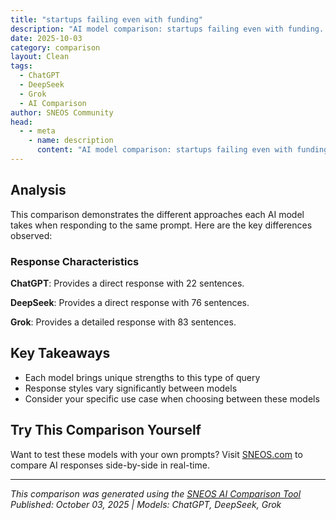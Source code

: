 ```yaml
---
title: "startups failing even with funding"
description: "AI model comparison: startups failing even with funding..."
date: 2025-10-03
category: comparison
layout: Clean
tags:
  - ChatGPT
  - DeepSeek
  - Grok
  - AI Comparison
author: SNEOS Community
head:
  - - meta
    - name: description
      content: "AI model comparison: startups failing even with funding..."
---
```


<ChatComparison
  title="startups failing even with funding"
  prompt="startups failing even with funding"
  :responses='{
    "ChatGPT": "Startups can fail even with funding due to a variety of reasons. Here are some common factors:\n\n1. **Poor Market Fit**: The product or service does not solve a significant problem or there isn\u2019t enough customer demand.\n2. **Mismanagement**: Ineffective leadership, poor decision-making, or lack of experience can derail a startup.\n3. **Burn Rate Too High**: Spending money too quickly without achieving key milestones leads to running out of cash.\n4. **Product Issues**: Building a product that is not user-friendly, buggy, or fails to meet customer expectations.\n5. **Competition**: Underestimating competitors or market dynamics can lead to losing market share.\n6. **Scaling Prematurely**: Growing too fast without a solid foundation, leading to operational inefficiencies.\n7. **Lack of Clear Revenue Model**: Not having a sustainable business model or clear path to profitability.\n8. **Ignoring Customer Feedback**: Failing to adapt based on customer needs and market feedback.\n9. **Team Problems**: Conflict among founders or team members, or inability to attract and retain talent.\n10. **External Factors**: Economic downturns, regulatory changes, or other external disruptions.\n\nEven with funding, success requires a strong product, good management, understanding of the market, and operational execution.",
    "DeepSeek": "Of course. This is a critical and often misunderstood aspect of the startup world. The narrative that funding equals success is a myth. In reality, funding is just rocket fuel; it doesn\u0027t guarantee you\u0027re pointed in the right direction, and it can make a small explosion into a massive one.\n\nHere\u2019s a deep dive into why startups fail even after securing funding, broken down into key categories.\n\n### The Core Problem: Funding Masks Flaws \u0026 Changes the Game\n\nBefore a startup gets funding, the constraints (no money) force a certain discipline: frugality, focus on revenue, and direct customer validation. **Funding removes these constraints and replaces them with a new, often more dangerous, set of pressures:** the pressure to spend, the pressure to grow at all costs, and the pressure to meet investor expectations.\n\n---\n\n### Key Reasons for Failure Post-Funding\n\n#### 1. Product-Market Fit (PMF) Issues\nThis is the #1 killer. Funding often arrives *before* true PMF is achieved, based on a promising idea and a talented team.\n*   **Building Something Nobody Wants:** The team spends the money building features based on their own assumptions rather than relentless customer feedback.\n*   \u0022**If We Build It, They Will Come**\u0022 Fallacy: Without a clear, scalable, and cost-effective acquisition strategy, a great product goes unnoticed.\n*   **Pivoting Too Late or Too Often:** Failure to read the market signals and adjust the product accordingly, or panicking and changing direction constantly without validation.\n\n#### 2. Burn Rate \u0026 Runway Mismanagement\nThis is the direct consequence of misusing the funding.\n*   **Hiring Too Fast:** The most common cash burn. Startups hire for roles they *think* they\u0027ll need, bloating the team before there\u0027s proven, scalable work for them (especially in sales and marketing).\n*   **Overspending on Non-Essentials:** Fancy offices, high-end software subscriptions, excessive travel, and lavish perks. This drains the runway with no return on investment.\n*   **The \u0022Blitzscaling\u0022 Trap:** The deliberate decision to prioritize speed over efficiency to capture a market. This is a high-risk, high-reward strategy, and if the market isn\u0027t ready or the model is flawed, it leads to a spectacular crash.\n\n#### 3. Poor Leadership \u0026 Team Dynamics\nMoney amplifies existing team problems.\n*   **Founder Conflict:** Disagreements over strategy, equity, or roles intensify under the pressure of having to perform for investors.\n*   **Hiring the Wrong People:** Scaling the team leads to compromises in hiring. Bringing on people who aren\u0027t a cultural fit or who lack the necessary skills can poison the company culture and slow progress.\n*   **Lack of Experienced Management:** A brilliant technical founder may not be a good CEO. The inability to manage a growing team, set strategy, and make tough financial decisions can be fatal.\n\n#### 4. Market \u0026 Competitive Pressures\nThe market doesn\u0027t stand still just because you got funded.\n*   **Changing Market Conditions:** A new regulation, an economic downturn, or a shift in consumer behavior can render a business model obsolete overnight.\n*   **Intense Competition:** A well-funded competitor emerges and wins the land grab, or an established player copies your features and leverages its existing customer base to crush you.\n*   **The Market Isn\u0027t Big Enough:** The startup successfully captures its niche, but the total addressable market (TAM) is too small to build a sustainable, venture-scale business, leading to investor disappointment.\n\n#### 5. Strategy \u0026 Execution Failures\n*   **Poor Unit Economics:** The fundamental business model is broken. The cost to acquire a customer (CAC) is significantly higher than the lifetime value of that customer (LTV). Funding just allows you to lose money on every customer, faster.\n*   **Loss of Focus:** With money in the bank, startups try to chase too many opportunities at once, failing to dominate a single market first.\n*   **Ignoring the Data:** Operating on gut feel instead of using the funding to instrument the business, track KPIs, and make data-driven decisions.\n\n#### 6. Investor \u0026 Board-Related Issues\n*   **Misaligned Expectations:** Investors push for aggressive growth targets that force the company to take unsustainable risks.\n*   **Poor Board Dynamics:** A dysfunctional board that micromanages or provides poor strategic advice can cripple a company.\n*   **Failure to Raise the Next Round:** Funding is often given in stages. If the startup fails to hit the milestones required for the Series A or B, they face a \u0022down round\u0022 or can\u0027t raise at all, leading to a shutdown.\n\n---\n\n### The \u0022Death Cycle\u0022 of a Funded Startup (A Common Story)\n\n1.  **Raise a Seed Round:** Celebrate! The idea is validated.\n2.  **Spend on Hiring \u0026 Marketing:** Hire a large team and spend heavily on ads to acquire users.\n3.  **Discover PMF is Weak:** User growth is expensive and retention is poor. The core product isn\u0027t \u0022sticky.\u0022\n4.  **Panic \u0026 Pivot:** Try a new feature or a new target market without proper validation.\n5.  **Burn Rate Skyrockets:** The team is now too big, and marketing spend isn\u0027t delivering ROI.\n6.  **Runway Shortens:** With 9 months of cash left, the pressure is on to show \u0022hockey stick\u0022 growth for the next round.\n7.  **Fail to Raise Series A:** Investors see the poor metrics and lack of PMF.\n8.  **The Downward Spiral:** Unable to raise more money, the startup is forced to make deep cuts (\u0022restructuring\u0022), which further hurts morale and progress. It eventually shuts down or sells its assets for pennies.\n\n### Famous Examples\n\n*   **Quibi:** Raised ~$1.75 billion. Failed due to a weak product-market fit (format didn\u0027t resonate), intense competition, and an inability to adapt.\n*   **Juicero:** Raised ~$120 million. Became the poster child for a solution in search of a problem, with overly complex technology for a simple need.\n*   **Theranos:** Raised ~$700 million. The most extreme example\u2014outright fraud, but it shows that funding does not validate the underlying technology or business model.\n\n### The Takeaway: What Funding *Really* Is\n\nFunding is **not** success. It is:\n\n*   **A tool** to accelerate validation and growth.\n*   **A vote of confidence** that you now have to prove correct.\n*   **A responsibility** to your team, your customers, and your investors.\n\nThe goal of the first rounds of funding is not just to spend money, but to **de-risk the business** by systematically proving that you have a valuable product, a scalable way to reach customers, and a viable business model. Startups that lose sight of this fundamental purpose are the ones that fail, regardless of the amount in their bank account.",
    "Grok": "Startups failing despite having funding is a common phenomenon in the entrepreneurial ecosystem. Funding, while crucial, is not a guarantee of success. Several factors can contribute to the failure of a startup, even when financial resources are available. Below are the key reasons why this happens, along with explanations and examples:\n\n---\n\n### 1. **Poor Product-Market Fit**\n- **Explanation**: A startup may have a great idea or product, but if it doesn\u2019t solve a real problem or meet the needs of a sizable target market, it will struggle to gain traction. Even with funding, a lack of demand or understanding of customer needs can lead to failure.\n- **Example**: Juicero, a heavily funded startup (raised over $120 million), created a high-tech juicer that turned out to be unnecessary and overpriced. Consumers found they could achieve the same result by squeezing the juice packets by hand, leading to the company\u2019s collapse in 2017.\n- **Solution**: Conduct thorough market research, validate the product idea with real users, and iterate based on feedback before scaling.\n\n---\n\n### 2. **Mismanagement of Funds**\n- **Explanation**: Having funding doesn\u2019t mean it will be spent wisely. Startups often burn through cash quickly due to overspending on marketing, hiring, or unnecessary perks without focusing on core business needs. Poor financial discipline can lead to insolvency even with significant funding.\n- **Example**: Theranos, once valued at $9 billion, received massive investments but misused funds on deceptive marketing and legal battles while failing to deliver on its promise of revolutionary blood-testing technology.\n- **Solution**: Create a clear budget, prioritize spending on product development and customer acquisition, and maintain transparency with investors.\n\n---\n\n### 3. **Weak Leadership and Team Dynamics**\n- **Explanation**: A startup\u2019s success heavily depends on its founding team and leadership. Even with funding, poor decision-making, lack of vision, internal conflicts, or inability to pivot when necessary can doom a company.\n- **Example**: Quibi, a short-form streaming platform, raised $1.75 billion but failed within six months of launching in 2020. Leadership misjudged the market (underestimating competitors like YouTube and TikTok) and didn\u2019t adapt quickly enough.\n- **Solution**: Build a strong, cohesive team with complementary skills, ensure leadership is adaptable, and foster a culture of accountability.\n\n---\n\n### 4. **Incorrect Business Model**\n- **Explanation**: A startup might have funding but fail to generate sustainable revenue due to a flawed business model. If the cost of acquiring customers (CAC) exceeds the lifetime value of those customers (LTV), the business becomes unviable.\n- **Example**: MoviePass, which offered unlimited movie tickets for a low monthly fee, raised over $68 million but collapsed due to an unsustainable business model. The company lost money on every ticket sold and couldn\u2019t cover its costs.\n- **Solution**: Test and refine the business model to ensure profitability, and focus on unit economics early on.\n\n---\n\n### 5. **Intense Competition or Market Saturation**\n- **Explanation**: Entering a crowded market without a clear differentiator can lead to failure, even with funding. If competitors have better products, stronger branding, or lower prices, the startup may struggle to carve out a niche.\n- **Example**: Jawbone, a wearable tech company, raised hundreds of millions but couldn\u2019t compete with Fitbit and Apple in the fitness tracker and smartwatch market, leading to its shutdown in 2017.\n- **Solution**: Identify a unique value proposition, target an underserved niche, or innovate to stay ahead of competitors.\n\n---\n\n### 6. **Poor Timing**\n- **Explanation**: Launching a product too early (before the market is ready) or too late (when the market is saturated) can lead to failure, regardless of funding. Timing plays a crucial role in a startup\u2019s ability to gain traction.\n- **Example**: Webvan, an online grocery delivery service, raised over $800 million during the dot-com boom but launched before consumer behavior and infrastructure were ready for widespread e-commerce. It went bankrupt in 2001.\n- **Solution**: Research market trends, analyze consumer readiness, and be prepared to pivot if the timing isn\u2019t right.\n\n---\n\n### 7. **Failure to Pivot or Adapt**\n- **Explanation**: Markets evolve, and startups need to adapt to changing customer preferences, technologies, or regulations. Failing to pivot when the original idea or strategy isn\u2019t working can lead to collapse, even with financial backing.\n- **Example**: Blockbuster had the opportunity to buy Netflix for $50 million in 2000 but failed to adapt to the shift toward streaming, ultimately leading to its downfall despite having significant resources.\n- **Solution**: Stay agile, monitor industry trends, and be willing to pivot based on data and feedback.\n\n---\n\n### 8. **Over-Reliance on Funding**\n- **Explanation**: Some startups become overly dependent on investor money instead of focusing on building a sustainable business. When funding dries up or investors lose confidence, the company can collapse if it hasn\u2019t achieved profitability.\n- **Example**: WeWork raised billions but relied heavily on continuous funding to fuel its aggressive expansion. When investor skepticism grew and its IPO failed in 2019, the company nearly went bankrupt.\n- **Solution**: Focus on achieving profitability or a clear path to it, rather than depending solely on raising more rounds of funding.\n\n---\n\n### 9. **Regulatory or Legal Challenges**\n- **Explanation**: Startups operating in regulated industries (e.g., healthcare, fintech) may face unexpected legal or compliance issues that drain resources or halt operations, even if they\u2019re well-funded.\n- **Example**: Zenefits, a HR software startup, raised over $500 million but faced legal issues due to violating insurance regulations with a tool that automated compliance tasks illegally. This led to fines and a damaged reputation.\n- **Solution**: Invest in legal expertise early, ensure compliance with regulations, and anticipate potential challenges in the industry.\n\n---\n\n### 10. **Customer Acquisition and Retention Issues**\n- **Explanation**: Even with funding, startups can fail if they struggle to attract or retain customers. High churn rates or ineffective marketing strategies can prevent growth.\n- **Example**: Beepi, a used-car marketplace, raised $150 million but couldn\u2019t scale its customer base fast enough while burning through cash on operations and marketing. It shut down in 2017.\n- **Solution**: Focus on building a strong customer acquisition strategy, prioritize customer experience, and invest in retention tactics like loyalty programs or personalized support.\n\n---\n\n### 11. **Scalability Challenges**\n- **Explanation**: Some startups scale operations too quickly before their product or infrastructure is ready, leading to operational inefficiencies, quality issues, or customer dissatisfaction. Funding can accelerate this premature scaling.\n- **Example**: Groupon, while still operational, faced significant challenges after rapid expansion post-funding. Quality control issues with merchants and customer dissatisfaction hurt its long-term growth despite raising over $1 billion.\n- **Solution**: Scale gradually, ensure product-market fit before expanding, and build robust operational systems to handle growth.\n\n---\n\n### 12. **Economic or External Shocks**\n- **Explanation**: Unforeseen events like economic downturns, pandemics, or geopolitical issues can disrupt a startup\u2019s plans, even with funding. These external factors can affect customer demand, supply chains, or investor confidence.\n- **Example**: Many travel and hospitality startups with significant funding struggled or failed during the COVID-19 pandemic due to sudden drops in demand (e.g., Stay Alfred, a vacation rental startup, shut down in 2020 after raising over $60 million).\n- **Solution**: Build resilience by diversifying revenue streams, maintaining cash reserves, and preparing contingency plans for external disruptions.\n\n---\n\n### Key Statistics on Startup Failure\n- According to a study by CB Insights, approximately **90% of startups fail**, and even well-funded startups are not immune.\n- Common reasons for failure (from post-mortems of failed startups) include:\n  - No market need (42%)\n  - Running out of cash (29%)\n  - Not the right team (23%)\n  - Getting outcompeted (19%)\n\n---\n\n### Conclusion\nFunding provides a runway for startups to execute their vision, but it\u2019s not a silver bullet. Success depends on solving real problems, managing resources effectively, building a strong team, and adapting to market dynamics. Startups like Airbnb and Slack faced near failure even with funding but succeeded by pivoting and addressing core issues. On the other hand, companies like Theranos and Quibi serve as cautionary tales of how funding alone cannot overcome fundamental flaws in strategy or execution.\n\nIf you\u2019re running or investing in a startup, focus on validating the idea, maintaining financial discipline, and staying customer-centric to maximize the chances of success\u2014funding or no funding. Would you like deeper insights into a specific case study or strategies to avoid these pitfalls?"
  }'
  published-date="21:15"
/>

## Analysis

This comparison demonstrates the different approaches each AI model takes when responding to the same prompt. Here are the key differences observed:

### Response Characteristics

**ChatGPT**: Provides a direct response with 22 sentences. 

**DeepSeek**: Provides a direct response with 76 sentences. 

**Grok**: Provides a detailed response with 83 sentences. 

## Key Takeaways

- Each model brings unique strengths to this type of query
- Response styles vary significantly between models
- Consider your specific use case when choosing between these models

## Try This Comparison Yourself

Want to test these models with your own prompts? Visit [SNEOS.com](https://sneos.com) to compare AI responses side-by-side in real-time.

---

*This comparison was generated using the [SNEOS AI Comparison Tool](https://sneos.com)*
*Published: October 03, 2025 | Models: ChatGPT, DeepSeek, Grok*
